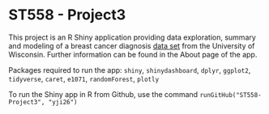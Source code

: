 # ST558 - Project3

This project is an R Shiny application providing data exploration, summary and modeling of a breast cancer diagnosis [data set](https://archive.ics.uci.edu/ml/datasets/Breast+Cancer+Wisconsin+%28Diagnostic%29) from the University of Wisconsin. Further information can be found in the About page of the app.

Packages required to run the app: `shiny`, `shinydashboard`, `dplyr`, `ggplot2`, `tidyverse`, `caret`, `e1071`, `randomForest`, `plotly`

To run the Shiny app in R from Github, use the command `runGitHub("ST558-Project3", "yji26")`
